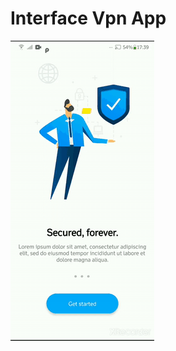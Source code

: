 # Interface Vpn App
![Alt Text](https://github.com/giovane-aG/vpn-app-ui/blob/master/assets/example.gif)
